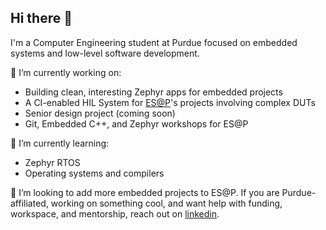 ## Hi there 👋

<!--
**alexayl/alexayl** is a ✨ _special_ ✨ repository because its `README.md` (this file) appears on your GitHub profile.

Here are some ideas to get you started:

- 🔭 I’m currently working on ...
- 🌱 I’m currently learning ...
- 👯 I’m looking to collaborate on ...
- 🤔 I’m looking for help with ...
- 💬 Ask me about ...
- 📫 How to reach me: ...
- 😄 Pronouns: ...
- ⚡ Fun fact: ...
-->

I'm a Computer Engineering student at Purdue focused on embedded systems and low-level software development.

🔭 I’m currently working on:
- Building clean, interesting Zephyr apps for embedded projects
- A CI-enabled HIL System for [ES@P](https://embedded-purdue.github.io)'s projects involving complex DUTs
- Senior design project (coming soon)
- Git, Embedded C++, and Zephyr workshops for ES@P

🌱 I’m currently learning:
- Zephyr RTOS
- Operating systems and compilers

👯 I’m looking to add more embedded projects to ES@P. If you are Purdue-affiliated, working on something cool, and want help with funding, workspace, and mentorship, reach out on [linkedin](https://www.linkedin.com/in/alexayl).
